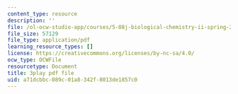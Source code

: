 ```yaml
---
content_type: resource
description: ''
file: /ol-ocw-studio-app/courses/5-08j-biological-chemistry-ii-spring-2016/a71dcbbc089c01a8342f8013de1857c0_uS42vSWEGTU.pdf
file_size: 57129
file_type: application/pdf
learning_resource_types: []
license: https://creativecommons.org/licenses/by-nc-sa/4.0/
ocw_type: OCWFile
resourcetype: Document
title: 3play pdf file
uid: a71dcbbc-089c-01a8-342f-8013de1857c0
---
```

